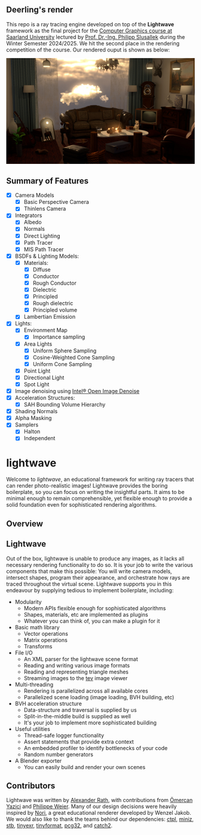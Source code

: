 ## Deerling's render
This repo is a ray tracing engine developed on top of the **Lightwave** framework as the final project for 
the [Computer Graphics course at Saarland University](https://graphics.cg.uni-saarland.de/) 
lectured by [Prof. Dr.-Ing. Philipp Slusallek](https://graphics.cg.uni-saarland.de/people/slusallek.html) during the Winter Semester 2024/2025. 
We hit the second place in the rendering competition of the course. Our rendered ouput is shown as below:  

![image](./tests/features/scene/room/export_xml/final_1k.jpeg)


## Summary of Features
- [x] Camera Models
  - [x] Basic Perspective Camera
  - [x] Thinlens Camera
- [x] Integrators
  - [x] Albedo
  - [x] Normals
  - [x] Direct Lighting
  - [x] Path Tracer
  - [x] MIS Path Tracer 
- [x] BSDFs & Lighting Models:
  - [x] Materials: 
    - [x] Diffuse
    - [x] Conductor
    - [x] Rough Conductor
    - [x] Dielectric
    - [x] Principled
    - [x] Rough dielectric
    - [x] Principled volume
  - [x] Lambertian Emission
- [x] Lights:
  - [x] Environment Map
    - [x] Importance sampling
  - [x] Area Lights
    - [x] Uniform Sphere Sampling
    - [x] Cosine-Weighted Cone Sampling
    - [x] Uniform Cone Sampling  
  - [x] Point Light
  - [x] Directional Light
  - [x] Spot Light
- [x] Image denoising using [Intel&reg; Open Image Denoise](https://www.openimagedenoise.org/)
- [x] Acceleration Structures:
  - [x] SAH Bounding Volume Hierarchy
- [x] Shading Normals
- [x] Alpha Masking
- [x] Samplers
  - [x] Halton
  - [x] Independent

# lightwave

Welcome to _lightwave_, an educational framework for writing ray tracers that can render photo-realistic images!
Lightwave provides the boring boilerplate, so you can focus on writing the insightful parts.
It aims to be minimal enough to remain comprehensible, yet flexible enough to provide a solid foundation even for sophisticated rendering algorithms.

<!-- ## Assignments
We want you to make this renderer truly your own. Our assignments provide ample opportunities to customize your renderer with features that you personally find interesting, and you are welcome to change each and every line of your renderer as you see fit, including all of its interfaces. The only **hard requirement** is that your renderer remains capable of reading our test scene files, and outputs the right images for those.

You are encouraged to publish your renderer (e.g., on Github) after the course ends, but during the course you are not allowed to share code with other groups. Copying code from other sources is equally prohibited, as blindly copying code defeats the purpose of this project:

We want you to have fun writing your very own ray tracer, producing renders that you can be proud of, and to learn and prepare you for the final exam! -->

## Overview


## Lightwave
Out of the box, lightwave is unable to produce any images, as it lacks all necessary rendering functionality to do so.
It is your job to write the various components that make this possible: You will write camera models, intersect shapes, program their appearance, and orchestrate how rays are traced throughout the virtual scene.
Lightwave supports you in this endeavour by supplying tedious to implement boilerplate, including:

* Modularity
  * Modern APIs flexible enough for sophisticated algorithms
  * Shapes, materials, etc are implemented as plugins
  * Whatever you can think of, you can make a plugin for it
* Basic math library
  * Vector operations
  * Matrix operations
  * Transforms
* File I/O
  * An XML parser for the lightwave scene format
  * Reading and writing various image formats
  * Reading and representing triangle meshes
  * Streaming images to the [tev](https://github.com/Tom94/tev) image viewer
* Multi-threading
  * Rendering is parallelized across all available cores
  * Parallelized scene loading (image loading, BVH building, etc)
* BVH acceleration structure
  * Data-structure and traversal is supplied by us
  * Split-in-the-middle build is supplied as well
  * It's your job to implement more sophisticated building
* Useful utilities
  * Thread-safe logger functionality
  * Assert statements that provide extra context
  * An embedded profiler to identify bottlenecks of your code
  * Random number generators
* A Blender exporter
  * You can easily build and render your own scenes

## Contributors
Lightwave was written by [Alexander Rath](https://graphics.cg.uni-saarland.de/people/rath.html), with contributions from [Ömercan Yazici](https://graphics.cg.uni-saarland.de/people/yazici.html) and [Philippe Weier](https://graphics.cg.uni-saarland.de/people/weier.html).
Many of our design decisions were heavily inspired by [Nori](https://wjakob.github.io/nori/), a great educational renderer developed by Wenzel Jakob.
We would also like to thank the teams behind our dependencies: [ctpl](https://github.com/vit-vit/CTPL), [miniz](https://github.com/richgel999/miniz), [stb](https://github.com/nothings/stb), [tinyexr](https://github.com/syoyo/tinyexr), [tinyformat](https://github.com/c42f/tinyformat), [pcg32](https://github.com/wjakob/pcg32), and [catch2](https://github.com/catchorg/Catch2).
